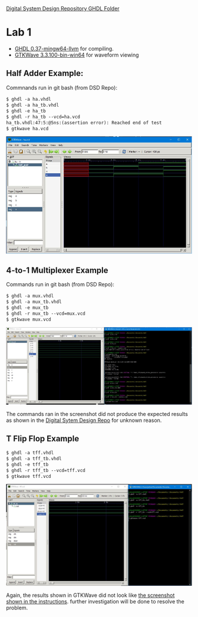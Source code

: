 [Digital System Design Repository GHDL Folder](https://github.com/kevinwlu/dsd/tree/master/ghdl)

# Lab 1

- [GHDL 0.37-mingw64-llvm](https://github.com/ghdl/ghdl/releases/tag/v0.37) for compiling.
- [GTKWave 3.3.100-bin-win64](https://sourceforge.net/projects/gtkwave/files/gtkwave-3.3.100-bin-win64) for waveform viewing

## Half Adder Example:

Commnands run in git bash (from DSD Repo):
```
$ ghdl -a ha.vhdl
$ ghdl -a ha_tb.vhdl
$ ghdl -e ha_tb
$ ghdl -r ha_tb --vcd=ha.vcd
ha_tb.vhdl:47:5:@5ns:(assertion error): Reached end of test
$ gtkwave ha.vcd
```
![Half Adder GTKWave Screenshot](https://github.com/jshepitka/cpe322/blob/main/Labs/Lab%201/halfadder.JPG)

## 4-to-1 Multiplexer Example

Commands run in git bash (from DSD Repo):
```
$ ghdl -a mux.vhdl
$ ghdl -a mux_tb.vhdl
$ ghdl -e mux_tb
$ ghdl -r mux_tb --vcd=mux.vcd
$ gtkwave mux.vcd
```
![4to1mux GTKWave Screenshot](https://github.com/jshepitka/cpe322/blob/main/Labs/Lab%201/41mux.JPG)

The commands ran in the screenshot did not produce the expected results as shown in the [Digital Sytem Design Repo](https://github.com/kevinwlu/dsd/blob/master/ghdl/mux.png) for unknown reason.

## T Flip Flop Example

```
$ ghdl -a tff.vhdl
$ ghdl -a tff_tb.vhdl
$ ghdl -e tff_tb
$ ghdl -r tff_tb --vcd=tff.vcd
$ gtkwave tff.vcd
```

![tflipflop GTKWave Screenshot](https://github.com/jshepitka/cpe322/blob/main/Labs/Lab%201/tflipflop.JPG)

Again, the results shown in GTKWave did not look like [the screenshot shown in the instructions](https://github.com/kevinwlu/dsd/blob/master/ghdl/tff.png). further investigation will be done to resolve the problem.
